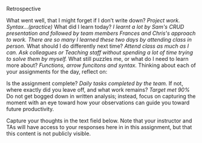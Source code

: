 Retrospective

What went well, that I might forget if I don’t write down? _Project work. Syntax...(practice)_
What did I learn today? _I learnt a lot by Sam's CRUD presentation and followed by team members Frances and Chris's approach to work. There are so many I learned these two days by attending class in person._
What should I do differently next time? _Attend class as much as I can. Ask colleagues or Teaching staff without spending a lot of time trying to solve them by myself._
What still puzzles me, or what do I need to learn more about? _Functions, arrow funcitons and syntax._
Thinking about each of your assignments for the day, reflect on:

Is the assignment complete? _Daily tasks completed by the team._ If not, where exactly did you leave off, and what work remains? _Target met 90%_
Do not get bogged down in written analysis; instead, focus on capturing the moment with an eye toward how your observations can guide you toward future productivity.

Capture your thoughts in the text field below. Note that your instructor and TAs will have access to your responses here in in this assignment, but that this content is not publicly visible.
